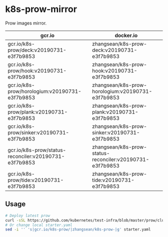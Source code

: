 # k8s-prow-mirror

Prow images mirror.

gcr.io | docker.io
---|---
gcr.io/k8s-prow/deck:v20190731-e3f7b9853 | zhangsean/k8s-prow-deck:v20190731-e3f7b9853
gcr.io/k8s-prow/hook:v20190731-e3f7b9853 | zhangsean/k8s-prow-hook:v20190731-e3f7b9853
gcr.io/k8s-prow/horologium:v20190731-e3f7b9853 | zhangsean/k8s-prow-horologium:v20190731-e3f7b9853
gcr.io/k8s-prow/plank:v20190731-e3f7b9853 | zhangsean/k8s-prow-plank:v20190731-e3f7b9853
gcr.io/k8s-prow/sinker:v20190731-e3f7b9853 | zhangsean/k8s-prow-sinker:v20190731-e3f7b9853
gcr.io/k8s-prow/status-reconciler:v20190731-e3f7b9853 | zhangsean/k8s-prow-status-reconciler:v20190731-e3f7b9853
gcr.io/k8s-prow/tide:v20190731-e3f7b9853 | zhangsean/k8s-prow-tide:v20190731-e3f7b9853

## Usage

```bash
# Deploy latest prow
curl -sSL https://github.com/kubernetes/test-infra/blob/master/prow/cluster/starter.yaml?raw= | sed 's|gcr.io/k8s-prow/|zhangsean/k8s-prow-|g' | kubectl apply -f -
# Or change local starter.yaml
sed -i '' 's|gcr.io/k8s-prow/|zhangsean/k8s-prow-|g' starter.yaml
```
